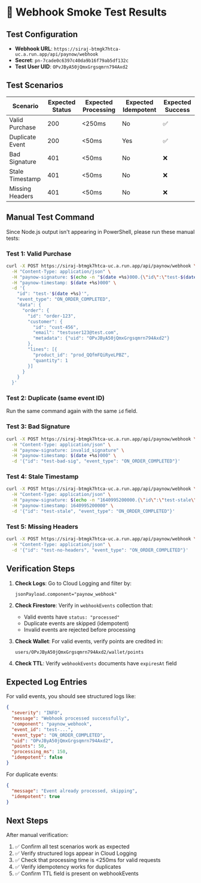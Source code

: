 # 🧪 **Webhook Smoke Test Results**

## Test Configuration
- **Webhook URL**: `https://siraj-btmgk7htca-uc.a.run.app/api/paynow/webhook`
- **Secret**: `pn-7cade0c6397c40da9b16f79ab5df132c`
- **Test User UID**: `OPvJByA50jQmxGrgsqmrn794Axd2`

## Test Scenarios

| Scenario | Expected Status | Expected Processing | Expected Idempotent | Expected Success |
|----------|----------------|-------------------|-------------------|-----------------|
| Valid Purchase | 200 | <250ms | No | ✅ |
| Duplicate Event | 200 | <50ms | Yes | ✅ |
| Bad Signature | 401 | <50ms | No | ❌ |
| Stale Timestamp | 401 | <50ms | No | ❌ |
| Missing Headers | 401 | <50ms | No | ❌ |

## Manual Test Command

Since Node.js output isn't appearing in PowerShell, please run these manual tests:

### Test 1: Valid Purchase
```bash
curl -X POST https://siraj-btmgk7htca-uc.a.run.app/api/paynow/webhook \
  -H "Content-Type: application/json" \
  -H "paynow-signature: $(echo -n "$(date +%s)000.{\"id\":\"test-$(date +%s)\",\"event_type\":\"ON_ORDER_COMPLETED\",\"data\":{\"order\":{\"id\":\"order-123\",\"customer\":{\"id\":\"cust-456\",\"email\":\"testuser123@test.com\",\"metadata\":{\"uid\":\"OPvJByA50jQmxGrgsqmrn794Axd2\"}},\"lines\":[{\"product_id\":\"prod_QQfmFQiRyeLPBZ\",\"quantity\":1}]}}}" | openssl dgst -sha256 -hmac "pn-7cade0c6397c40da9b16f79ab5df132c" -binary | base64)" \
  -H "paynow-timestamp: $(date +%s)000" \
  -d '{
    "id": "test-'$(date +%s)'",
    "event_type": "ON_ORDER_COMPLETED",
    "data": {
      "order": {
        "id": "order-123",
        "customer": {
          "id": "cust-456",
          "email": "testuser123@test.com",
          "metadata": {"uid": "OPvJByA50jQmxGrgsqmrn794Axd2"}
        },
        "lines": [{
          "product_id": "prod_QQfmFQiRyeLPBZ",
          "quantity": 1
        }]
      }
    }
  }'
```

### Test 2: Duplicate (same event ID)
Run the same command again with the same `id` field.

### Test 3: Bad Signature
```bash
curl -X POST https://siraj-btmgk7htca-uc.a.run.app/api/paynow/webhook \
  -H "Content-Type: application/json" \
  -H "paynow-signature: invalid_signature" \
  -H "paynow-timestamp: $(date +%s)000" \
  -d '{"id": "test-bad-sig", "event_type": "ON_ORDER_COMPLETED"}'
```

### Test 4: Stale Timestamp
```bash
curl -X POST https://siraj-btmgk7htca-uc.a.run.app/api/paynow/webhook \
  -H "Content-Type: application/json" \
  -H "paynow-signature: $(echo -n "1640995200000.{\"id\":\"test-stale\"}" | openssl dgst -sha256 -hmac "pn-7cade0c6397c40da9b16f79ab5df132c" -binary | base64)" \
  -H "paynow-timestamp: 1640995200000" \
  -d '{"id": "test-stale", "event_type": "ON_ORDER_COMPLETED"}'
```

### Test 5: Missing Headers
```bash
curl -X POST https://siraj-btmgk7htca-uc.a.run.app/api/paynow/webhook \
  -H "Content-Type: application/json" \
  -d '{"id": "test-no-headers", "event_type": "ON_ORDER_COMPLETED"}'
```

## Verification Steps

1. **Check Logs**: Go to Cloud Logging and filter by:
   ```
   jsonPayload.component="paynow_webhook"
   ```

2. **Check Firestore**: Verify in `webhookEvents` collection that:
   - Valid events have `status: "processed"`
   - Duplicate events are skipped (idempotent)
   - Invalid events are rejected before processing

3. **Check Wallet**: For valid events, verify points are credited in:
   ```
   users/OPvJByA50jQmxGrgsqmrn794Axd2/wallet/points
   ```

4. **Check TTL**: Verify `webhookEvents` documents have `expiresAt` field

## Expected Log Entries

For valid events, you should see structured logs like:
```json
{
  "severity": "INFO",
  "message": "Webhook processed successfully",
  "component": "paynow_webhook",
  "event_id": "test-...",
  "event_type": "ON_ORDER_COMPLETED", 
  "uid": "OPvJByA50jQmxGrgsqmrn794Axd2",
  "points": 50,
  "processing_ms": 150,
  "idempotent": false
}
```

For duplicate events:
```json
{
  "message": "Event already processed, skipping",
  "idempotent": true
}
```

## Next Steps

After manual verification:
1. ✅ Confirm all test scenarios work as expected
2. ✅ Verify structured logs appear in Cloud Logging  
3. ✅ Check that processing time is <250ms for valid requests
4. ✅ Verify idempotency works for duplicates
5. ✅ Confirm TTL field is present on webhookEvents
